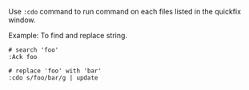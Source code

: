 Use `:cdo` command to run command on each files listed in the quickfix window.

Example: To find and replace string.
```
# search 'foo'
:Ack foo

# replace 'foo' with 'bar'
:cdo s/foo/bar/g | update
```
